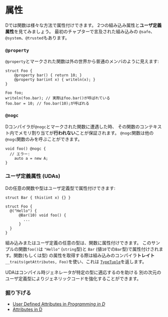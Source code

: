 # 属性

Dでは関数は様々な方法で属性付けできます。
2つの組み込み属性と**ユーザ定義属性**を見てみましょう。
最初のチャプターで言及された組み込みの
`@safe`、`@system`、`@trusted`もあります。

### `@property`

`@property`とマークされた関数は外の世界から普通のメンバのように見えます:

    struct Foo {
        @property bar() { return 10; }
        @property bar(int x) { writeln(x); }
    }
    
    Foo foo;
    writeln(foo.bar); // 実際はfoo.bar()が呼ばれている
    foo.bar = 10; // foo.bar(10);が呼ばれる

### `@nogc`

Dコンパイラが`@nogc`とマークされた関数に遭遇した時、
その関数のコンテキスト内でメモリ割り当てが**行われない**ことが保証されます。
`@nogc`関数は他の`@nogc`関数のみを呼ぶことができます。


    void foo() @nogc {
      // エラー:
        auto a = new A;
    }

### ユーザ定義属性 (UDAs)

Dの任意の関数や型はユーザ定義型で属性付けできます:

    struct Bar { this(int x) {} }
    
    struct Foo {
      @("Hello") {
          @Bar(10) void foo() {
            ...
          }
      }
    }

組み込みまたはユーザ定義の任意の型は、関数に属性付けできます。
このサンプルの関数`foo()`は `"Hello"` (`string`型)と
`Bar` (値`10`での`Bar`型)で属性付けされます。関数(もしくは型)
の属性を取得する際は組み込みのコンパイラ**トレイト**
`__traits(getAttributes, Foo)`を使い、これは
[`TypeTuple`](https://dlang.org/phobos/std_typetuple.html)を返します。

UDAはコンパイル時ジェネレータが特定の型に適応するのを助ける
別の次元のユーザ定義型によりジェネリックコードを強化することができます。

### 掘り下げる

- [User Defined Attributes in _Programming in D_](http://ddili.org/ders/d.en/uda.html)
- [Attributes in D](https://dlang.org/spec/attribute.html)


